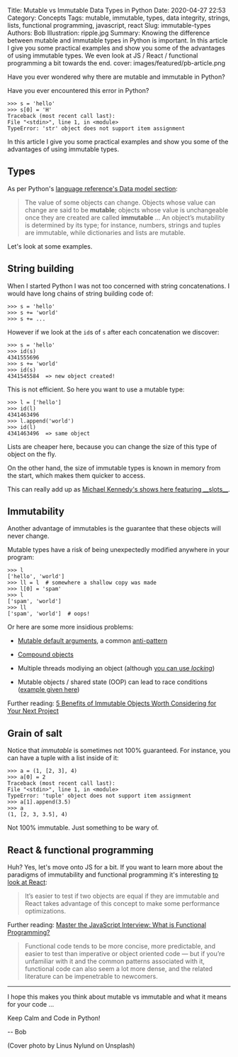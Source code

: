 Title: Mutable vs Immutable Data Types in Python
Date: 2020-04-27 22:53
Category: Concepts
Tags: mutable, immutable, types, data integrity, strings, lists, functional programming, javascript, react
Slug: immutable-types
Authors: Bob
Illustration: ripple.jpg
Summary: Knowing the difference between mutable and immutable types in Python is important. In this article I give you some practical examples and show you some of the advantages of using immutable types. We even look at JS / React / functional programming a bit towards the end.
cover: images/featured/pb-article.png

Have you ever wondered why there are mutable and immutable in Python?

Have you ever encountered this error in Python?

	>>> s = 'hello'
	>>> s[0] = 'H'
	Traceback (most recent call last):
	File "<stdin>", line 1, in <module>
	TypeError: 'str' object does not support item assignment

In this article I give you some practical examples and show you some of the advantages of using immutable types. 

## Types

As per Python's [language reference's Data model section](https://docs.python.org/3/reference/datamodel.html#objects-values-and-types):

> The value of some objects can change. Objects whose value can change are said to be **mutable**; objects whose value is unchangeable once they are created are called **immutable** ... An object’s mutability is determined by its type; for instance, numbers, strings and tuples are immutable, while dictionaries and lists are mutable.

Let's look at some examples.

## String building

When I started Python I was not too concerned with string concatenations. I would have long chains of string building code of:

	>>> s = 'hello'
	>>> s += 'world'
	>>> s += ...

However if we look at the `id`s of `s` after each concatenation we discover:

	>>> s = 'hello'
	>>> id(s)
	4341555696
	>>> s += 'world'
	>>> id(s)
	4341545584  => new object created!

This is not efficient. So here you want to use a mutable type:

	>>> l = ['hello']
	>>> id(l)
	4341463496
	>>> l.append('world')
	>>> id(l)
	4341463496  => same object

Lists are cheaper here, because you can change the size of this type of object on the fly.

On the other hand, the size of immutable types is known in memory from the start, which makes them quicker to access.

This can really add up as [Michael Kennedy's shows here featuring \_\_slots\_\_](https://www.youtube.com/watch?v=FUJf-eEF1GY).

## Immutability

Another advantage of immutables is the guarantee that these objects will never change.

Mutable types have a risk of being unexpectedly modified anywhere in your program:

	>>> l
	['hello', 'world']
	>>> ll = l  # somewhere a shallow copy was made
	>>> l[0] = 'spam'
	>>> l
	['spam', 'world']
	>>> ll
	['spam', 'world']  # oops!

Or here are some more insidious problems:

- [Mutable default arguments](https://docs.python-guide.org/writing/gotchas/#mutable-default-arguments), a common [anti-pattern](https://docs.quantifiedcode.com/python-anti-patterns/correctness/mutable_default_value_as_argument.html)

- [Compound objects](https://pybit.es/mutability.html)

- Multiple threads modiying an object (although [you can use _locking_](https://www.oreilly.com/content/python-cookbook-concurrency/))

- Mutable objects / shared state (OOP) can lead to race conditions ([example given here](https://medium.com/javascript-scene/master-the-javascript-interview-what-is-functional-programming-7f218c68b3a0))

Further reading: [5 Benefits of Immutable Objects Worth Considering for Your Next Project](https://hackernoon.com/5-benefits-of-immutable-objects-worth-considering-for-your-next-project-f98e7e85b6ac)

## Grain of salt

Notice that _immutable_ is sometimes not 100% guaranteed. For instance, you can have a tuple with a list inside of it:

	>>> a = (1, [2, 3], 4)
	>>> a[0] = 2
	Traceback (most recent call last):
	File "<stdin>", line 1, in <module>
	TypeError: 'tuple' object does not support item assignment
	>>> a[1].append(3.5)
	>>> a
	(1, [2, 3, 3.5], 4)

Not 100% immutable. Just something to be wary of.

## React & functional programming

Huh? Yes, let's move onto JS for a bit. If you want to learn more about the paradigms of immutability and functional programming it's interesting [to look at React](https://blog.logrocket.com/immutability-in-react-ebe55253a1cc):

> It’s easier to test if two objects are equal if they are immutable and React takes advantage of this concept to make some performance optimizations.

Further reading: [Master the JavaScript Interview: What is Functional Programming?](https://medium.com/javascript-scene/master-the-javascript-interview-what-is-functional-programming-7f218c68b3a0)

> Functional code tends to be more concise, more predictable, and easier to test than imperative or object oriented code — but if you’re unfamiliar with it and the common patterns associated with it, functional code can also seem a lot more dense, and the related literature can be impenetrable to newcomers.

---

I hope this makes you think about mutable vs immutable and what it means for your code ...

Keep Calm and Code in Python!

-- Bob

(Cover photo by Linus Nylund on Unsplash)

